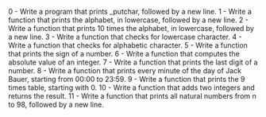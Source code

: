 0 - Write a program that prints _putchar, followed by a new line.
1 - Write a function that prints the alphabet, in lowercase, followed by a new line.
2 - Write a function that prints 10 times the alphabet, in lowercase, followed by a new line.
3 - Write a function that checks for lowercase character.
4 - Write a function that checks for alphabetic character.
5 - Write a function that prints the sign of a number.
6 - Write a function that computes the absolute value of an integer. 
7 - Write a function that prints the last digit of a number.
8 - Write a function that prints every minute of the day of Jack Bauer, starting from 00:00 to 23:59.
9 - Write a function that prints the 9 times table, starting with 0.
10 - Write a function that adds two integers and returns the result.
11 - Write a function that prints all natural numbers from n to 98, followed by a new line.




